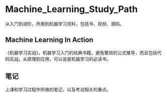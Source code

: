 # Machine_Learning_Study_Path
从入门到进阶，所用到机器学习资料，包括书、视频、源码。

## Machine Learning In Action

《机器学习实战》，机器学习入门的经典书籍，避免繁琐的公式推导，而且包括代码实战。从原理到应用，可以说是机器学习的必读书。

## 笔记
上课和学习过程中所做的笔记，以及考试相关的重点。
